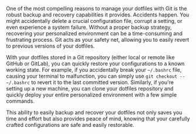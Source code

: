 One of the most compelling reasons to manage your dotfiles with Git is the robust backup and recovery capabilities it provides. Accidents happen. You might accidentally delete a crucial configuration file, corrupt a setting, or even experience a system failure. Without a proper backup strategy, recovering your personalized environment can be a time-consuming and frustrating process. Git acts as your safety net, allowing you to easily revert to previous versions of your dotfiles.

With your dotfiles stored in a Git repository (either local or remote like GitHub or GitLab), you can quickly restore your configurations to a known working state. For example, if you accidentally break your `~/.bashrc` file, causing your terminal to malfunction, you can simply use `git checkout -- ~/.bashrc` to revert it to the last committed version. Similarly, if you're setting up a new machine, you can clone your dotfiles repository and quickly deploy your entire personalized environment with a few simple commands.

This ability to easily backup and recover your dotfiles not only saves you time and effort but also provides peace of mind, knowing that your carefully crafted configurations are safe and easily restorable.